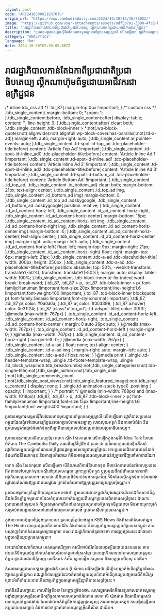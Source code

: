 ```yaml
---
layout: post
code: "ART2410300921ER7OTG"
origin_url: "https://www.cambodiadaily.com/2024/10/30/15/46/78922/"
image: "https://github.com/user-attachments/assets/adf5b791-3089-4fc2-b729-d5a0b258a3a8"
title: "រាជរដ្ឋាភិបាល​កាន់តែ​ឯកា​ពី​ប្រជាជាតិ​ប្រជាធិបតេយ្យ ល្គឹកណា​ហ៊ុមព័ទ្ធ​ដោយ​អាជីវករ​ជា​ឧក្រិដ្ឋជន"
description: "ប្រធាន​អង្គការ​សង្គម​ស៊ីវិល​ដែល​មាន​មូលដ្ឋាន​នៅ​ប្រទេស​អូស្ត្រាលី លើកឡើង​ថា រដ្ឋាភិបាល​ប្រទេស​កម្ពុជា​ដែល​ផ្តុំ​ទៅ​ដោយ​ឧក្រិដ្ឋជន​បោកប្រាស់​តាម​អនឡាញ លាង​លុយ​កខ្វក់ និង​ការ​ចាប់​ជំរិត នឹង​ប្រឈម​នូវ​ការ​ផ្តាច់​ទំនាក់ទំនង​ពី​រដ្ឋាភិបាល​ប្រទេស​ដែល​ប្រកាន់​របប​ប្រជាធិបតេយ្យ។"
category: "ANALYTICS"
language: "km"
date: 2024-10-30T09:30:09.667Z
---
```


# រាជរដ្ឋាភិបាល​កាន់តែ​ឯកា​ពី​ប្រជាជាតិ​ប្រជាធិបតេយ្យ ល្គឹកណា​ហ៊ុមព័ទ្ធ​ដោយ​អាជីវករ​ជា​ឧក្រិដ្ឋជន

/\* inline tdc\_css att \*/ .tdi\_87{ margin-top:0px !important; } /\* custom css \*/ .tdb\_single\_content{ margin-bottom: 0; \*zoom: 1; }.tdb\_single\_content:before, .tdb\_single\_content:after{ display: table; content: ''; line-height: 0; }.tdb\_single\_content:after{ clear: both; }.tdb\_single\_content .tdb-block-inner > \*:not(.wp-block-quote):not(.alignwide):not(.alignfull.wp-block-cover.has-parallax):not(.td-a-ad){ margin-left: auto; margin-right: auto; }.tdb\_single\_content a{ pointer-events: auto; }.tdb\_single\_content .td-spot-id-top\_ad .tdc-placeholder-title:before{ content: 'Article Top Ad' !important; }.tdb\_single\_content .td-spot-id-inline\_ad0 .tdc-placeholder-title:before{ content: 'Article Inline Ad 1' !important; }.tdb\_single\_content .td-spot-id-inline\_ad1 .tdc-placeholder-title:before{ content: 'Article Inline Ad 2' !important; }.tdb\_single\_content .td-spot-id-inline\_ad2 .tdc-placeholder-title:before{ content: 'Article Inline Ad 3' !important; }.tdb\_single\_content .td-spot-id-bottom\_ad .tdc-placeholder-title:before{ content: 'Article Bottom Ad' !important; }.tdb\_single\_content .id\_top\_ad, .tdb\_single\_content .id\_bottom\_ad{ clear: both; margin-bottom: 21px; text-align: center; }.tdb\_single\_content .id\_top\_ad img, .tdb\_single\_content .id\_bottom\_ad img{ margin-bottom: 0; }.tdb\_single\_content .id\_top\_ad .adsbygoogle, .tdb\_single\_content .id\_bottom\_ad .adsbygoogle{ position: relative; }.tdb\_single\_content .id\_ad\_content-horiz-left, .tdb\_single\_content .id\_ad\_content-horiz-right, .tdb\_single\_content .id\_ad\_content-horiz-center{ margin-bottom: 15px; }.tdb\_single\_content .id\_ad\_content-horiz-left img, .tdb\_single\_content .id\_ad\_content-horiz-right img, .tdb\_single\_content .id\_ad\_content-horiz-center img{ margin-bottom: 0; }.tdb\_single\_content .id\_ad\_content-horiz-center{ text-align: center; }.tdb\_single\_content .id\_ad\_content-horiz-center img{ margin-right: auto; margin-left: auto; }.tdb\_single\_content .id\_ad\_content-horiz-left{ float: left; margin-top: 9px; margin-right: 21px; }.tdb\_single\_content .id\_ad\_content-horiz-right{ float: right; margin-top: 6px; margin-left: 21px; }.tdb\_single\_content .tdc-a-ad .tdc-placeholder-title{ width: 300px; height: 250px; }.tdb\_single\_content .tdc-a-ad .tdc-placeholder-title:before{ position: absolute; top: 50%; -webkit-transform: translateY(-50%); transform: translateY(-50%); margin: auto; display: table; width: 100%; }.tdb\_single\_content .tdb-block-inner.td-fix-index{ word-break: break-word; }.tdi\_87, .tdi\_87 > p, .tdi\_87 .tdb-block-inner > p{ font-family:Hanuman !important;font-size:20px !important;line-height:1.6 !important;font-weight:400 !important; }.tdi\_87 .tdb-block-inner blockquote p{ font-family:Gelasio !important;font-style:normal !important; }.tdi\_87, .tdi\_87 p{ color: #0a0a0a; }.tdi\_87 a{ color: #003399; }.tdi\_87 a:hover{ color: #e31f24; }.tdi\_87 \[class\*='top\_ad'\] .td-adspot-title{ color: #ffffff; }@media (max-width: 767px) { .tdb\_single\_content .id\_ad\_content-horiz-left, .tdb\_single\_content .id\_ad\_content-horiz-right, .tdb\_single\_content .id\_ad\_content-horiz-center { margin: 0 auto 26px auto; } }@media (max-width: 767px) { .tdb\_single\_content .id\_ad\_content-horiz-left { margin-right: 0; } }@media (max-width: 767px) { .tdb\_single\_content .id\_ad\_content-horiz-right { margin-left: 0; } }@media (max-width: 767px) { .tdb\_single\_content .td-a-ad { float: none; text-align: center; } .tdb\_single\_content .td-a-ad img { margin-right: auto; margin-left: auto; } .tdb\_single\_content .tdc-a-ad { float: none; } }@media print { .single .td-header-template-wrap, .single .td-footer-template-wrap, .single .td\_block\_wrap:not(.tdb\_breadcrumbs):not(.tdb\_single\_categories):not(.tdb-single-title):not(.tdb\_single\_author):not(.tdb\_single\_date ):not(.tdb\_single\_comments\_count ):not(.tdb\_single\_post\_views):not(.tdb\_single\_featured\_image):not(.tdb\_single\_content) { display: none; } .single.td-animation-stack-type0 .post img { opacity: 1 !important; } } /\* portrait \*/ @media (min-width: 768px) and (max-width: 1018px){ .tdi\_87, .tdi\_87 > p, .tdi\_87 .tdb-block-inner > p{ font-family:Hanuman !important;font-size:15px !important;line-height:1.6 !important;font-weight:400 !important; } }

ប្រធាន​អង្គការ​សង្គម​ស៊ីវិល​ដែល​មាន​មូលដ្ឋាន​នៅ​ប្រទេស​អូស្ត្រាលី លើកឡើង​ថា រដ្ឋាភិបាល​ប្រទេស​កម្ពុជា​ដែល​ផ្តុំ​ទៅ​ដោយ​ឧក្រិដ្ឋជន​បោកប្រាស់​តាម​អនឡាញ លាង​លុយ​កខ្វក់ និង​ការ​ចាប់​ជំរិត នឹង​ប្រឈម​នូវ​ការ​ផ្តាច់​ទំនាក់ទំនង​ពី​រដ្ឋាភិបាល​ប្រទេស​ដែល​ប្រកាន់​របប​ប្រជាធិបតេយ្យ។

ប្រធាន​អង្គការ​ប្រជាធិបតេយ្យ​ខ្មែរ លោក ស៊ឹង សែនករុណា លើកឡើង​ក្នុង​កម្មវិធី Idea Talk នៃ​សារព័ត៌មាន The Cambodia Daily កាលពី​រាត្រី​ថ្ងៃទី​២៨ តុលា ថា នៅ​ពេល​ក្បាលម៉ាស៊ីន​ដឹកនាំ​រដ្ឋាភិបាល​មួយ​បណ្ដុំ​ទៅ​ដោយ​ឧក្រិដ្ឋជន​ដូច​ប្រទេស​កម្ពុជា​សព្វថ្ងៃ​នេះ ទោះ​ប្រទេស​ជិតខាង​មាន​ទំនាក់ទំនង​ទាំង​វិនិយោគទុន និង​ការទូត​ក៏ដោយ ក៏​មិន​អាច​ផ្តល់​ផល​ប្រយោជន៍​ឱ្យ​គ្នា​ទៅវិញ​ទៅមក​បាន​ដែរ។

លោក ស៊ឹង សែនករុណា លើកឡើង​ថា បើ​និយាយ​ពី​ការ​វិនិយោគទុន គឺ​មាន​តែ​ខាតបង់​នៅ​ពេល​ប្រទេស​ជិតខាង​ទៅ​បណ្ដាក់ទុន​រកស៊ី​នៅ​ប្រទេស​កម្ពុជា ព្រោះ​ត្រូវ​ស្ថិត​ក្នុង ឬ​ប្រថុយ​នឹង​អំពើ​ឆបោក​នានា​ពី​រដ្ឋាភិបាល​ប្រភេទ​នេះ។ លោក​ថា បើ​និយាយ​ពី​ទំនាក់ទំនង​ការទូត​វិញ ក៏​មិនមែន​ស្ថិត​ក្នុង​ទំនាក់ទំនង​រវាង​រដ្ឋ​ដែល​តំណាង​ឱ្យ​ប្រជាពលរដ្ឋ​ដែរ គ្រាន់តែ​តំណាង​ឱ្យ​ក្រុម​គ្រួសារ​មួយ​ក្រុម​ប៉ុណ្ណោះ។

ប្រធាន​អង្គការ​ក្រៅ​រដ្ឋាភិបាល​រូប​នេះ​អះអាង​ថា ក្នុង​ពេល​ដែល​កម្ពុជា​កំពុង​រង​នូវ​ការ​រិះគន់​ជុំ​ទិស​ពាក់ព័ន្ធ​នឹង​អំពើ​ឧក្រិដ្ឋកម្ម​ឆបោក​ដែល​កំពុង​មាន​ការ​ភ័យ​ព្រួយ​ពី​បណ្តា​ប្រទេស​ជិតខាង​សព្វថ្ងៃ​នេះ ដំណោះស្រាយ​មាន​តែ​មួយ​គត់ គឺ​ត្រូវ​សម្អាត​ការ​ដឹកនាំ​របស់​ខ្លួន​រហូត​អាច​ឱ្យ​គេ​ទុកចិត្ត​បាន​ថា មិន​មាន​គ្រោះថ្នាក់​សម្រាប់​ពលរដ្ឋ​របស់​គេ​នៅ​ពេល​ដែល​ពួកគេ​ទៅ​លេង ឬ​ទៅ​រកស៊ី​នៅ​ប្រទេស​កម្ពុជា។

ក្នុង​រយៈពេល​ប៉ុន្មាន​ថ្ងៃ​ចុងក្រោយ​នេះ ទូរទស្សន៍​កូរ៉េខាងត្បូង KBS News និង​ពី​សារព័ត៌មាន​ឥណ្ឌា The Hindu បាន​ចុះផ្សាយ​ពី​ការ​ចាប់​ជំរិត និង​ការ​ឆបោក​តាម​ប្រព័ន្ធ​អនឡាញ​នៅ​ប្រទេស​កម្ពុជា តាម​បណ្ដាញ​ទំនាក់ទំនង​សង្គម​ព្រោងព្រាត ខណៈ​រាជរដ្ឋាភិបាល​ខ្មែរ​ចោទ​ថា ការ​ផ្សព្វផ្សាយ​នេះ​ជា​ចេតនា​បង្ខូច​កេរ្តិ៍ឈ្មោះ​ប្រទេស​កម្ពុជា។

ទោះជា​យ៉ាងណា​ក៏ដោយ គេ​សង្កេត​ឃើញ​ថា ករណី​ចាប់​ជំរិត​ដែល​បង្ក​ឡើង​ដោយ​ជនបរទេស មាន​ជនជាតិ​ចិន​មួយ​ចំនួន​ដែល​កំពុង​សម្ងំ​លាក់​ខ្លួន​នៅ​ស្រុក​ខ្មែរ បាន​បន្ត​កើតមាន​នៅ​តាម​បណ្ដា​ខេត្ត​មួយ​ចំនួន ដូចជា​រាជធានី​ភ្នំពេញ ពោធិ៍សាត់ កំពត ស្វាយរៀង កណ្ដាល និង​ខេត្ត​ព្រះសីហនុ ជាដើម។

តំណាងរាស្ត្រ​គណបក្ស​សង្គ្រោះ​ជាតិ លោក អ៊ុំ សំអាន លើកឡើង​ថា ដើម្បី​ទប់ស្កាត់​អំពើ​ឧក្រិដ្ឋ​ទាំងនេះ​ឱ្យ​មាន​ប្រសិទ្ធភាព រាជរដ្ឋាភិបាល​ត្រូវតែ​វះកាត់​សាច់​ស្អុយ​លុប​បំបាត់​អំពើពុករលួយ​ឱ្យ​អស់​ពី​ទឹកដី​ខ្មែរ ព្រោះ​អំពើ​ទាំងនេះ​បាន​កើត​ជា​ប្រព័ន្ធ​ក្នុង​ចង្កោម​មន្ត្រី​រដ្ឋាភិបាល​សព្វថ្ងៃ​នេះ។

ទាក់ទិន​នឹង​បញ្ហា​នេះ កាលពី​ថ្ងៃទី​១២ ខែ​កញ្ញា ឆ្នាំ​២០២៤ សហរដ្ឋ​អាមេរិក​ក៏​បាន​ប្រកាស​ដាក់​ទណ្ឌកម្ម​បង្ខាំង​ទ្រព្យសម្បត្តិ​សមាជិក​ព្រឹទ្ធសភា​គណបក្ស​កាន់​អំណាច លោក លី យ៉ុងផាត់ និង​អាជីវកម្ម​របស់​លោក​មួយ​ចំនួន​ផង​ដែរ ដែល​ជាប់​ពាក់ព័ន្ធ​នឹង​ការ​ជួញដូរ​មនុស្ស ការ​លាង​លុយ​កខ្វក់ ការ​បង្ខំ​ឲ្យ​ធ្វើ​ពលកម្ម​ដោយ​ខុស​ច្បាប់ និង​ការ​បោកប្រាស់​តាម​បណ្ដាញ​អ៊ីនធឺណិត ជាដើម៕